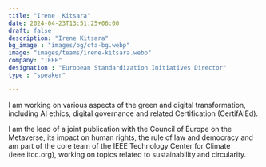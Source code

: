```yaml
---
title: "Irene  Kitsara"
date: 2024-04-23T13:51:25+06:00
draft: false
description: "Irene Kitsara"
bg_image : "images/bg/cta-bg.webp"
image: "images/teams/irene-kitsara.webp"
company: "IEEE"
designation : "European Standardization Initiatives Director"
type : "speaker"

---
```


I am working on various aspects of the green and digital transformation, including AI ethics, digital governance and related Certification (CertifAIEd). 

I am the lead of a joint publication with the Council of Europe on the Metaverse, its impact on human rights, the rule of law and democracy and am part of the core team of the IEEE Technology Center for Climate (ieee.itcc.org), working on topics related to sustainability and circularity.